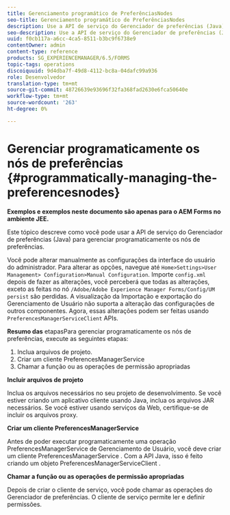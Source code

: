 ```yaml
---
title: Gerenciamento programático de PreferênciasNodes
seo-title: Gerenciamento programático de PreferênciasNodes
description: Use a API de serviço do Gerenciador de preferências (Java) para gerenciar programaticamente os nós de preferências.
seo-description: Use a API de serviço do Gerenciador de preferências (Java) para gerenciar programaticamente os nós de preferências.
uuid: f0cb117a-a6cc-4ca5-8511-b3bc9f6738e9
contentOwner: admin
content-type: reference
products: SG_EXPERIENCEMANAGER/6.5/FORMS
topic-tags: operations
discoiquuid: 9d4dba7f-49d8-4112-bc8a-04dafc99a936
role: Desenvolvedor
translation-type: tm+mt
source-git-commit: 48726639e93696f32fa368fad2630e6fca50640e
workflow-type: tm+mt
source-wordcount: '263'
ht-degree: 0%

---
```



# Gerenciar programaticamente os nós de preferências {#programmatically-managing-the-preferencesnodes}

**Exemplos e exemplos neste documento são apenas para o AEM Forms no ambiente JEE.**

Este tópico descreve como você pode usar a API de serviço do Gerenciador de preferências (Java) para gerenciar programaticamente os nós de preferências.

Você pode alterar manualmente as configurações da interface do usuário do administrador. Para alterar as opções, navegue até `Home>Settings>User Management> Configuration>Manual Configuration`. Importe `config.xml` depois de fazer as alterações, você perceberá que todas as alterações, exceto as feitas no nó `/Adobe/Adobe Experience Manager Forms/Config/UM persist` são perdidas. A visualização da Importação e exportação do Gerenciamento de Usuário não suporta a alteração das configurações de outros componentes. Agora, essas alterações podem ser feitas usando `PreferencesManagerServiceClient` APIs.

**Resumo das** etapasPara gerenciar programaticamente os nós de preferências, execute as seguintes etapas:

1. Inclua arquivos de projeto.
1. Criar um cliente PreferencesManagerService
1. Chamar a função ou as operações de permissão apropriadas

**Incluir arquivos de projeto**

Inclua os arquivos necessários no seu projeto de desenvolvimento. Se você estiver criando um aplicativo cliente usando Java, inclua os arquivos JAR necessários. Se você estiver usando serviços da Web, certifique-se de incluir os arquivos proxy.

**Criar um cliente PreferencesManagerService**

Antes de poder executar programaticamente uma operação PreferencesManagerService de Gerenciamento de Usuário, você deve criar um cliente PreferencesManagerService . Com a API Java, isso é feito criando um objeto PreferencesManagerServiceClient .

**Chamar a função ou as operações de permissão apropriadas**

Depois de criar o cliente de serviço, você pode chamar as operações do Gerenciador de preferências. O cliente de serviço permite ler e definir permissões.
